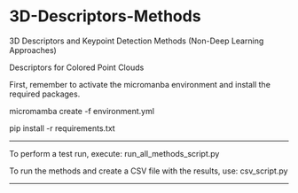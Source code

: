 # 3D-Descriptors-Methods
3D Descriptors and Keypoint Detection Methods (Non-Deep Learning Approaches)

Descriptors for Colored Point Clouds

First, remember to activate the micromanba environment and install the required packages.

 micromamba create -f environment.yml

 pip install -r requirements.txt

-------------------------------------------------------------
To perform a test run, execute:
run_all_methods_script.py

To run the methods and create a CSV file with the results, use:
csv_script.py

-------------------------------------------------------------